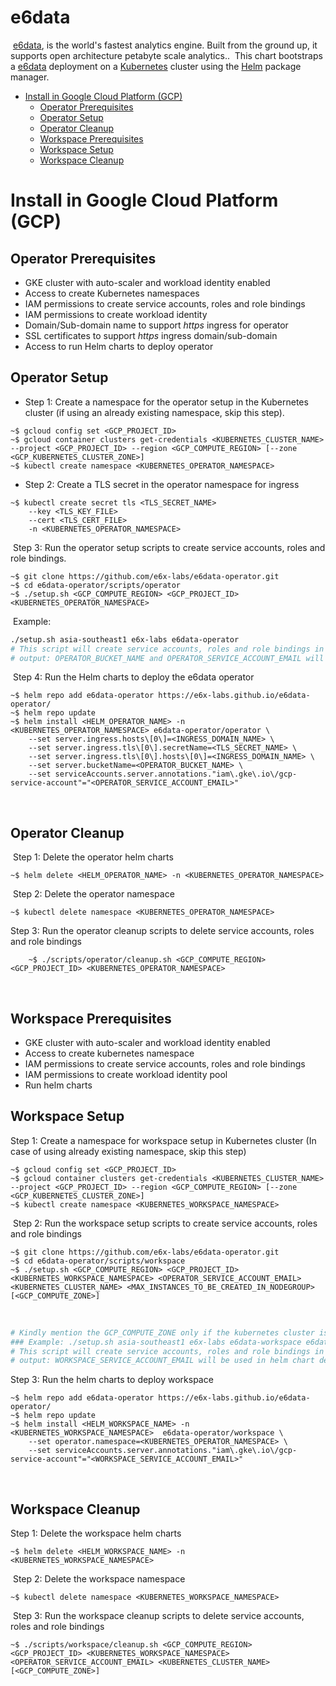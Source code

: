 # e6data <!-- omit in toc -->
​
[e6data](https://e6data.io/), is the world's fastest analytics engine. Built from the ground up, it supports open architecture petabyte scale analytics..
​
This chart bootstraps a [e6data](https://e6data.io/) deployment on a [Kubernetes](http://kubernetes.io) cluster using the [Helm](https://helm.sh) package manager.
​
- [Install in Google Cloud Platform (GCP)](#install-in-google-cloud-platform-gcp)
  - [Operator Prerequisites](#operator-prerequisites)
  - [Operator Setup](#operator-setup)
  - [Operator Cleanup](#operator-cleanup)
  - [Workspace Prerequisites](#workspace-prerequisites)
  - [Workspace Setup](#workspace-setup)
  - [Workspace Cleanup](#workspace-cleanup)
​
# Install in Google Cloud Platform (GCP)
## Operator Prerequisites
- GKE cluster with auto-scaler and workload identity enabled
- Access to create Kubernetes namespaces
- IAM permissions to create service accounts, roles and role bindings
- IAM permissions to create workload identity
- Domain/Sub-domain name to support _https_ ingress for operator
- SSL certificates to support _https_ ingress domain/sub-domain
- Access to run Helm charts to deploy operator
​
## Operator Setup
- Step 1: Create a namespace for the operator setup in the Kubernetes cluster (if using an already existing namespace, skip this step).
​
```console
~$ gcloud config set <GCP_PROJECT_ID>
~$ gcloud container clusters get-credentials <KUBERNETES_CLUSTER_NAME> --project <GCP_PROJECT_ID> --region <GCP_COMPUTE_REGION> [--zone <GCP_KUBERNETES_CLUSTER_ZONE>]
~$ kubectl create namespace <KUBERNETES_OPERATOR_NAMESPACE>
```
- Step 2: Create a TLS secret in the operator namespace for ingress
​
```console
~$ kubectl create secret tls <TLS_SECRET_NAME>
    --key <TLS_KEY_FILE>
    --cert <TLS_CERT_FILE>
    -n <KUBERNETES_OPERATOR_NAMESPACE> 
```
​
Step 3: Run the operator setup scripts to create service accounts, roles and role bindings.
​
```console
~$ git clone https://github.com/e6x-labs/e6data-operator.git
~$ cd e6data-operator/scripts/operator
~$ ./setup.sh <GCP_COMPUTE_REGION> <GCP_PROJECT_ID> <KUBERNETES_OPERATOR_NAMESPACE>
```
​
Example:
​
```bash
./setup.sh asia-southeast1 e6x-labs e6data-operator
# This script will create service accounts, roles and role bindings in operator namespace
# output: OPERATOR_BUCKET_NAME and OPERATOR_SERVICE_ACCOUNT_EMAIL will be used in helm chart deployment
```
​
Step 4: Run the Helm charts to deploy the e6data operator
​
```console
~$ helm repo add e6data-operator https://e6x-labs.github.io/e6data-operator/
~$ helm repo update
~$ helm install <HELM_OPERATOR_NAME> -n <KUBERNETES_OPERATOR_NAMESPACE> e6data-operator/operator \
    --set server.ingress.hosts\[0\]=<INGRESS_DOMAIN_NAME> \
    --set server.ingress.tls\[0\].secretName=<TLS_SECRET_NAME> \
    --set server.ingress.tls\[0\].hosts\[0\]=<INGRESS_DOMAIN_NAME> \
    --set server.bucketName=<OPERATOR_BUCKET_NAME> \
    --set serviceAccounts.server.annotations."iam\.gke\.io\/gcp-service-account"="<OPERATOR_SERVICE_ACCOUNT_EMAIL>" 
```
​
## Operator Cleanup
​
Step 1: Delete the operator helm charts
​
```console
~$ helm delete <HELM_OPERATOR_NAME> -n <KUBERNETES_OPERATOR_NAMESPACE>
```
​
Step 2: Delete the operator namespace
​
```console
~$ kubectl delete namespace <KUBERNETES_OPERATOR_NAMESPACE>
```
Step 3: Run the operator cleanup scripts to delete service accounts, roles and role bindings
​
```console
    ~$ ./scripts/operator/cleanup.sh <GCP_COMPUTE_REGION> <GCP_PROJECT_ID> <KUBERNETES_OPERATOR_NAMESPACE>    
```
​
## Workspace Prerequisites
- GKE cluster with auto-scaler and workload identity enabled
- Access to create kubernetes namespace
- IAM permissions to create service accounts, roles and role bindings
- IAM permissions to create workload identity pool
- Run helm charts
​
## Workspace Setup
Step 1: Create a namespace for workspace setup in Kubernetes cluster (In case of using already existing namespace, skip this step)
​
```console
~$ gcloud config set <GCP_PROJECT_ID>
~$ gcloud container clusters get-credentials <KUBERNETES_CLUSTER_NAME>  --project <GCP_PROJECT_ID> --region <GCP_COMPUTE_REGION> [--zone <GCP_KUBERNETES_CLUSTER_ZONE>]
~$ kubectl create namespace <KUBERNETES_WORKSPACE_NAMESPACE>
```
​
Step 2: Run the workspace setup scripts to create service accounts, roles and role bindings
​
```console
~$ git clone https://github.com/e6x-labs/e6data-operator.git
~$ cd e6data-operator/scripts/workspace
~$ ./setup.sh <GCP_COMPUTE_REGION> <GCP_PROJECT_ID> <KUBERNETES_WORKSPACE_NAMESPACE> <OPERATOR_SERVICE_ACCOUNT_EMAIL> <KUBERNETES_CLUSTER_NAME> <MAX_INSTANCES_TO_BE_CREATED_IN_NODEGROUP> [<GCP_COMPUTE_ZONE>]
```
​
```bash
# Kindly mention the GCP_COMPUTE_ZONE only if the kubernetes cluster is zonal
### Example: ./setup.sh asia-southeast1 e6x-labs e6data-workspace e6data-operator-gate@e6x-labs-351604 iam-gke-351604 8 asia-southeast1-a
# This script will create service accounts, roles and role bindings in workspace namespace
# output: WORKSPACE_SERVICE_ACCOUNT_EMAIL will be used in helm chart deployment
```
Step 3: Run the helm charts to deploy workspace
​
```console
~$ helm repo add e6data-operator https://e6x-labs.github.io/e6data-operator/
~$ helm repo update
~$ helm install <HELM_WORKSPACE_NAME> -n <KUBERNETES_WORKSPACE_NAMESPACE>  e6data-operator/workspace \
    --set operator.namespace=<KUBERNETES_OPERATOR_NAMESPACE> \
    --set serviceAccounts.server.annotations."iam\.gke\.io\/gcp-service-account"="<WORKSPACE_SERVICE_ACCOUNT_EMAIL>"
```
​
## Workspace Cleanup
 Step 1: Delete the workspace helm charts
​
 ```console
~$ helm delete <HELM_WORKSPACE_NAME> -n <KUBERNETES_WORKSPACE_NAMESPACE>
```
​
Step 2: Delete the workspace namespace
​
```console
~$ kubectl delete namespace <KUBERNETES_WORKSPACE_NAMESPACE>
```
​
Step 3: Run the workspace cleanup scripts to delete service accounts, roles and role bindings
​
```console
~$ ./scripts/workspace/cleanup.sh <GCP_COMPUTE_REGION> <GCP_PROJECT_ID> <KUBERNETES_WORKSPACE_NAMESPACE> <OPERATOR_SERVICE_ACCOUNT_EMAIL> <KUBERNETES_CLUSTER_NAME> [<GCP_COMPUTE_ZONE>]
```
